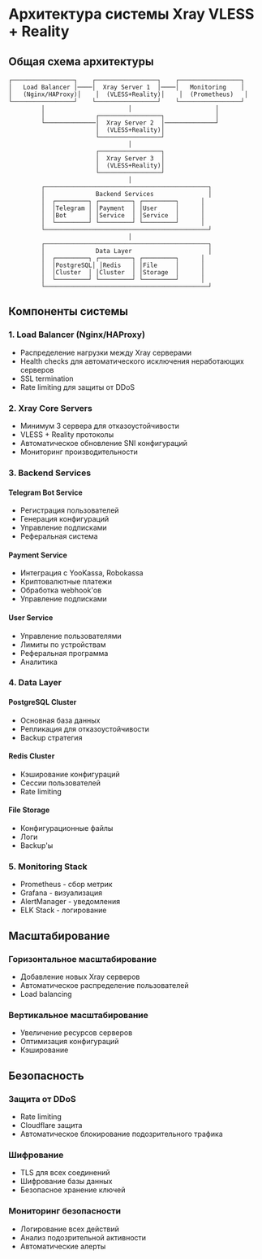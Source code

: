 # Архитектура системы Xray VLESS + Reality

## Общая схема архитектуры

```
┌─────────────────┐    ┌─────────────────┐    ┌─────────────────┐
│   Load Balancer │────│  Xray Server 1  │────│   Monitoring    │
│   (Nginx/HAProxy)│    │  (VLESS+Reality)│    │  (Prometheus)   │
└─────────────────┘    └─────────────────┘    └─────────────────┘
         │                       │                       │
         │              ┌─────────────────┐              │
         └──────────────│  Xray Server 2  │──────────────┘
                        │  (VLESS+Reality)│
                        └─────────────────┘
                                 │
                        ┌─────────────────┐
                        │  Xray Server 3  │
                        │  (VLESS+Reality)│
                        └─────────────────┘
                                 │
         ┌─────────────────────────────────────────────┐
         │              Backend Services               │
         │  ┌─────────┐ ┌─────────┐ ┌─────────┐      │
         │  │Telegram │ │Payment  │ │User     │      │
         │  │Bot      │ │Service  │ │Service  │      │
         │  └─────────┘ └─────────┘ └─────────┘      │
         └─────────────────────────────────────────────┘
                                 │
         ┌─────────────────────────────────────────────┐
         │              Data Layer                     │
         │  ┌─────────┐ ┌─────────┐ ┌─────────┐      │
         │  │PostgreSQL│ │Redis   │ │File     │      │
         │  │Cluster  │ │Cluster  │ │Storage  │      │
         │  └─────────┘ └─────────┘ └─────────┘      │
         └─────────────────────────────────────────────┘
```

## Компоненты системы

### 1. Load Balancer (Nginx/HAProxy)
- Распределение нагрузки между Xray серверами
- Health checks для автоматического исключения неработающих серверов
- SSL termination
- Rate limiting для защиты от DDoS

### 2. Xray Core Servers
- Минимум 3 сервера для отказоустойчивости
- VLESS + Reality протоколы
- Автоматическое обновление SNI конфигураций
- Мониторинг производительности

### 3. Backend Services

#### Telegram Bot Service
- Регистрация пользователей
- Генерация конфигураций
- Управление подписками
- Реферальная система

#### Payment Service
- Интеграция с YooKassa, Robokassa
- Криптовалютные платежи
- Обработка webhook'ов
- Управление подписками

#### User Service
- Управление пользователями
- Лимиты по устройствам
- Реферальная программа
- Аналитика

### 4. Data Layer

#### PostgreSQL Cluster
- Основная база данных
- Репликация для отказоустойчивости
- Backup стратегия

#### Redis Cluster
- Кэширование конфигураций
- Сессии пользователей
- Rate limiting

#### File Storage
- Конфигурационные файлы
- Логи
- Backup'ы

### 5. Monitoring Stack
- Prometheus - сбор метрик
- Grafana - визуализация
- AlertManager - уведомления
- ELK Stack - логирование

## Масштабирование

### Горизонтальное масштабирование
- Добавление новых Xray серверов
- Автоматическое распределение пользователей
- Load balancing

### Вертикальное масштабирование
- Увеличение ресурсов серверов
- Оптимизация конфигураций
- Кэширование

## Безопасность

### Защита от DDoS
- Rate limiting
- Cloudflare защита
- Автоматическое блокирование подозрительного трафика

### Шифрование
- TLS для всех соединений
- Шифрование базы данных
- Безопасное хранение ключей

### Мониторинг безопасности
- Логирование всех действий
- Анализ подозрительной активности
- Автоматические алерты
